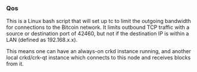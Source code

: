 ### Qos ###

This is a Linux bash script that will set up tc to limit the outgoing bandwidth for connections to the Bitcoin network. It limits outbound TCP traffic with a source or destination port of 42460, but not if the destination IP is within a LAN (defined as 192.168.x.x).

This means one can have an always-on crkd instance running, and another local crkd/crk-qt instance which connects to this node and receives blocks from it.
